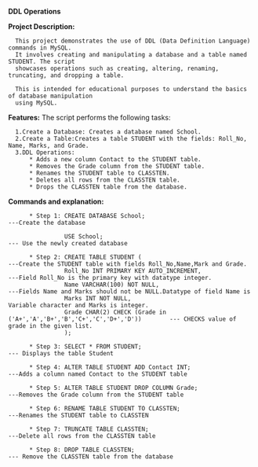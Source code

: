 **DDL Operations**

**Project Description:**
      
      This project demonstrates the use of DDL (Data Definition Language) commands in MySQL. 
      It involves creating and manipulating a database and a table named STUDENT. The script 
      showcases operations such as creating, altering, renaming, truncating, and dropping a table.
      
      This is intended for educational purposes to understand the basics of database manipulation 
      using MySQL.

**Features:**
      The script performs the following tasks:

      1.Create a Database: Creates a database named School.
      2.Create a Table:Creates a table STUDENT with the fields: Roll_No, Name, Marks, and Grade.
      3.DDL Operations:
          * Adds a new column Contact to the STUDENT table.
          * Removes the Grade column from the STUDENT table.
          * Renames the STUDENT table to CLASSTEN.
          * Deletes all rows from the CLASSTEN table.
          * Drops the CLASSTEN table from the database.
          
**Commands and explanation:**

          * Step 1: CREATE DATABASE School;                                                     ---Create the database
                  
                    USE School;                                                                 --- Use the newly created database

          * Step 2: CREATE TABLE STUDENT (                                                      ---Create the STUDENT table with fields Roll_No,Name,Mark and Grade.
                    Roll_No INT PRIMARY KEY AUTO_INCREMENT,                                     ---Field Roll_No is the primary key with datatype integer.
                    Name VARCHAR(100) NOT NULL,                                                 ---Fields Name and Marks should not be NULL.Datatype of field Name is
                    Marks INT NOT NULL,                                                            Variable character and Marks is integer. 
                    Grade CHAR(2) CHECK (Grade in ('A+','A','B+','B','C+','C','D+','D'))        --- CHECKS value of grade in the given list.
                    );

          * Step 3: SELECT * FROM STUDENT;                                                      --- Displays the table Student

          * Step 4: ALTER TABLE STUDENT ADD Contact INT;                                       ---Adds a column named Contact to the STUDENT table

          * Step 5: ALTER TABLE STUDENT DROP COLUMN Grade;                                     ---Removes the Grade column from the STUDENT table

          * Step 6: RENAME TABLE STUDENT TO CLASSTEN;                                          ---Renames the STUDENT table to CLASSTEN

          * Step 7: TRUNCATE TABLE CLASSTEN;                                                   ---Delete all rows from the CLASSTEN table

          * Step 8: DROP TABLE CLASSTEN;                                                       --- Remove the CLASSTEN table from the database




